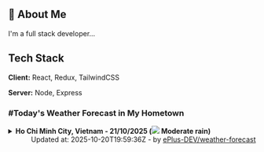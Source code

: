 ## 🚀 About Me
I'm a full stack developer...


## Tech Stack

**Client:** React, Redux, TailwindCSS

**Server:** Node, Express

### #Today's Weather Forecast in My Hometown



<details>
    <summary><b>Ho Chi Minh City, Vietnam - 21/10/2025 (<img src="https://cdn.weatherapi.com/weather/64x64/day/302.png" /> Moderate rain)</b>
    </summary>

    
<table>
    <tr>
        <th>Hour</th>
        <td>00:00</td><td>01:00</td><td>02:00</td><td>03:00</td><td>04:00</td><td>05:00</td><td>06:00</td><td>07:00</td><td>08:00</td><td>09:00</td><td>10:00</td><td>11:00</td><td>12:00</td><td>13:00</td><td>14:00</td><td>15:00</td><td>16:00</td><td>17:00</td><td>18:00</td><td>19:00</td><td>20:00</td><td>21:00</td><td>22:00</td><td>23:00</td>
    </tr>
    <tr>
        <th>Weather</th>
        <td><img src="https://cdn.weatherapi.com/weather/64x64/night/176.png"></img></td><td><img src="https://cdn.weatherapi.com/weather/64x64/night/176.png"></img></td><td><img src="https://cdn.weatherapi.com/weather/64x64/night/116.png"></img></td><td><img src="https://cdn.weatherapi.com/weather/64x64/night/116.png"></img></td><td><img src="https://cdn.weatherapi.com/weather/64x64/night/116.png"></img></td><td><img src="https://cdn.weatherapi.com/weather/64x64/night/122.png"></img></td><td><img src="https://cdn.weatherapi.com/weather/64x64/day/119.png"></img></td><td><img src="https://cdn.weatherapi.com/weather/64x64/day/116.png"></img></td><td><img src="https://cdn.weatherapi.com/weather/64x64/day/116.png"></img></td><td><img src="https://cdn.weatherapi.com/weather/64x64/day/116.png"></img></td><td><img src="https://cdn.weatherapi.com/weather/64x64/day/116.png"></img></td><td><img src="https://cdn.weatherapi.com/weather/64x64/day/176.png"></img></td><td><img src="https://cdn.weatherapi.com/weather/64x64/day/176.png"></img></td><td><img src="https://cdn.weatherapi.com/weather/64x64/day/266.png"></img></td><td><img src="https://cdn.weatherapi.com/weather/64x64/day/176.png"></img></td><td><img src="https://cdn.weatherapi.com/weather/64x64/day/176.png"></img></td><td><img src="https://cdn.weatherapi.com/weather/64x64/day/356.png"></img></td><td><img src="https://cdn.weatherapi.com/weather/64x64/day/356.png"></img></td><td><img src="https://cdn.weatherapi.com/weather/64x64/night/176.png"></img></td><td><img src="https://cdn.weatherapi.com/weather/64x64/night/176.png"></img></td><td><img src="https://cdn.weatherapi.com/weather/64x64/night/353.png"></img></td><td><img src="https://cdn.weatherapi.com/weather/64x64/night/353.png"></img></td><td><img src="https://cdn.weatherapi.com/weather/64x64/night/176.png"></img></td><td><img src="https://cdn.weatherapi.com/weather/64x64/night/116.png"></img></td>
    </tr>
    <tr>
        <th>Condition</th>
        <td width="200px">Patchy rain nearby</td><td width="200px">Patchy rain nearby</td><td width="200px">Partly Cloudy </td><td width="200px">Partly cloudy</td><td width="200px">Partly Cloudy </td><td width="200px">Overcast </td><td width="200px">Cloudy </td><td width="200px">Partly Cloudy </td><td width="200px">Partly Cloudy </td><td width="200px">Partly Cloudy </td><td width="200px">Partly Cloudy </td><td width="200px">Patchy rain nearby</td><td width="200px">Patchy rain nearby</td><td width="200px">Light drizzle</td><td width="200px">Patchy rain nearby</td><td width="200px">Patchy rain nearby</td><td width="200px">Moderate or heavy rain shower</td><td width="200px">Moderate or heavy rain shower</td><td width="200px">Patchy rain nearby</td><td width="200px">Patchy rain nearby</td><td width="200px">Light rain shower</td><td width="200px">Light rain shower</td><td width="200px">Patchy rain nearby</td><td width="200px">Partly Cloudy </td>
    </tr>
    <tr>
        <th>Temperature</th>
        <td>25.4 °C</td><td>25.4 °C</td><td>25.4 °C</td><td>26.3 °C</td><td>25.2 °C</td><td>25.1 °C</td><td>25.1 °C</td><td>26 °C</td><td>27.4 °C</td><td>29.1 °C</td><td>30.5 °C</td><td>31.3 °C</td><td>32 °C</td><td>31.6 °C</td><td>31.5 °C</td><td>30.7 °C</td><td>28.2 °C</td><td>27.4 °C</td><td>27.2 °C</td><td>26.7 °C</td><td>26.4 °C</td><td>25.9 °C</td><td>25.9 °C</td><td>25.9 °C</td>
    </tr>
    <tr>
        <th>Wind</th>
        <td>6.1 kph</td><td>5.8 kph</td><td>2.2 kph</td><td>3.6 kph</td><td>3.6 kph</td><td>4.3 kph</td><td>5.8 kph</td><td>6.8 kph</td><td>7.2 kph</td><td>5.8 kph</td><td>5.8 kph</td><td>8.3 kph</td><td>10.4 kph</td><td>10.4 kph</td><td>7.9 kph</td><td>7.2 kph</td><td>6.8 kph</td><td>6.8 kph</td><td>4.7 kph</td><td>5.8 kph</td><td>6.1 kph</td><td>7.6 kph</td><td>6.5 kph</td><td>6.1 kph</td>
    </tr>
</table>

</details>

<div align="right">
    Updated at: 2025-10-20T19:59:36Z - by <a target="_blank"
        href="https://github.com/ePlus-DEV/weather-forecast">ePlus-DEV/weather-forecast</a>
</div>